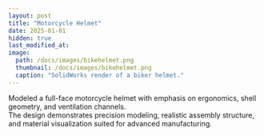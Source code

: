 ```yaml
---
layout: post
title: "Motorcycle Helmet"
date: 2025-01-01
hidden: true
last_modified_at:
image: 
  path: /docs/images/bikehelmet.png
  thumbnail: /docs/images/bikehelmet.png
  caption: "SolidWorks render of a biker helmet."
---
```


Modeled a full-face motorcycle helmet with emphasis on ergonomics, shell geometry, and ventilation channels.  
The design demonstrates precision modeling, realistic assembly structure, and material visualization suited for advanced manufacturing.

